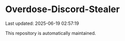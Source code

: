 # Overdose-Discord-Stealer

Last updated: 2025-06-19 02:57:19

This repository is automatically maintained.
